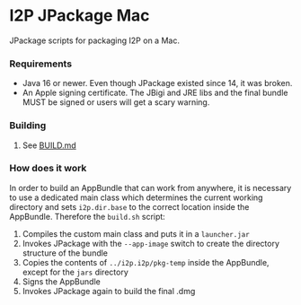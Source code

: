 # I2P JPackage Mac

JPackage scripts for packaging I2P on a Mac.

### Requirements

* Java 16 or newer.  Even though JPackage existed since 14, it was broken.
* An Apple signing certificate.  The JBigi and JRE libs and the final bundle MUST be signed or users will get a scary warning.

### Building

1. See [BUILD.md](BUILD.md)

### How does it work

In order to build an AppBundle that can work from anywhere, it is necessary to use a dedicated main class which determines the current working directory and sets `i2p.dir.base` to the correct location inside the AppBundle.  Therefore the `build.sh` script:

1. Compiles the custom main class and puts it in a `launcher.jar`
1. Invokes JPackage with the `--app-image` switch to create the directory structure of the bundle
1. Copies the contents of `../i2p.i2p/pkg-temp` inside the AppBundle, except for the `jars` directory
1. Signs the AppBundle
1. Invokes JPackage again to build the final .dmg
